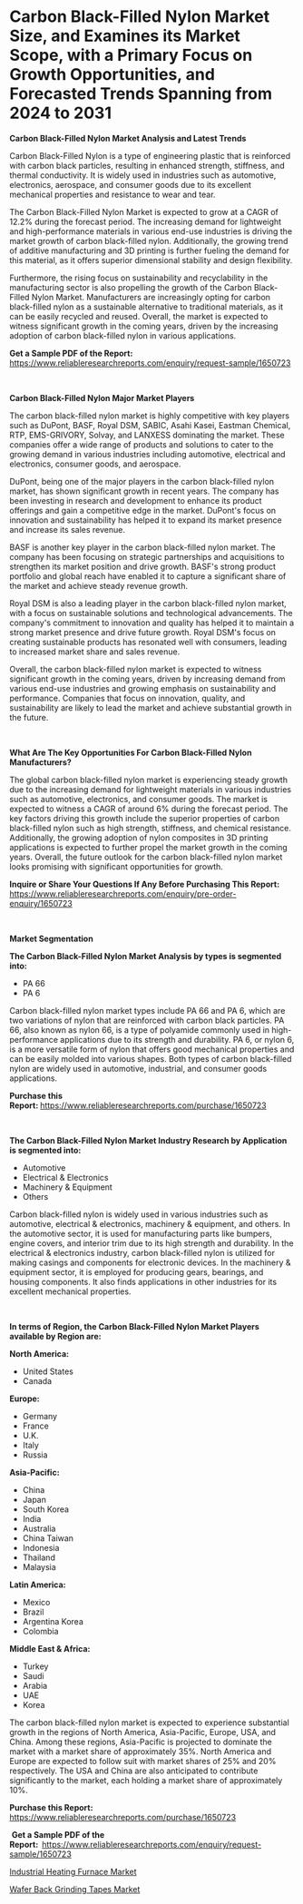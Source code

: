 <p><h1>Carbon Black-Filled Nylon Market Size, and Examines its Market Scope, with a Primary Focus on Growth Opportunities, and Forecasted Trends Spanning from 2024 to 2031</h1></p><p><strong>Carbon Black-Filled Nylon Market Analysis and Latest Trends</strong></p>
<p><p>Carbon Black-Filled Nylon is a type of engineering plastic that is reinforced with carbon black particles, resulting in enhanced strength, stiffness, and thermal conductivity. It is widely used in industries such as automotive, electronics, aerospace, and consumer goods due to its excellent mechanical properties and resistance to wear and tear.</p><p>The Carbon Black-Filled Nylon Market is expected to grow at a CAGR of 12.2% during the forecast period. The increasing demand for lightweight and high-performance materials in various end-use industries is driving the market growth of carbon black-filled nylon. Additionally, the growing trend of additive manufacturing and 3D printing is further fueling the demand for this material, as it offers superior dimensional stability and design flexibility.</p><p>Furthermore, the rising focus on sustainability and recyclability in the manufacturing sector is also propelling the growth of the Carbon Black-Filled Nylon Market. Manufacturers are increasingly opting for carbon black-filled nylon as a sustainable alternative to traditional materials, as it can be easily recycled and reused. Overall, the market is expected to witness significant growth in the coming years, driven by the increasing adoption of carbon black-filled nylon in various applications.</p></p>
<p><strong>Get a Sample PDF of the Report:&nbsp;</strong> <a href="https://www.reliableresearchreports.com/enquiry/request-sample/1650723">https://www.reliableresearchreports.com/enquiry/request-sample/1650723</a></p>
<p>&nbsp;</p>
<p><strong>Carbon Black-Filled Nylon Major Market Players</strong></p>
<p><p>The carbon black-filled nylon market is highly competitive with key players such as DuPont, BASF, Royal DSM, SABIC, Asahi Kasei, Eastman Chemical, RTP, EMS-GRIVORY, Solvay, and LANXESS dominating the market. These companies offer a wide range of products and solutions to cater to the growing demand in various industries including automotive, electrical and electronics, consumer goods, and aerospace.</p><p>DuPont, being one of the major players in the carbon black-filled nylon market, has shown significant growth in recent years. The company has been investing in research and development to enhance its product offerings and gain a competitive edge in the market. DuPont's focus on innovation and sustainability has helped it to expand its market presence and increase its sales revenue.</p><p>BASF is another key player in the carbon black-filled nylon market. The company has been focusing on strategic partnerships and acquisitions to strengthen its market position and drive growth. BASF's strong product portfolio and global reach have enabled it to capture a significant share of the market and achieve steady revenue growth.</p><p>Royal DSM is also a leading player in the carbon black-filled nylon market, with a focus on sustainable solutions and technological advancements. The company's commitment to innovation and quality has helped it to maintain a strong market presence and drive future growth. Royal DSM's focus on creating sustainable products has resonated well with consumers, leading to increased market share and sales revenue.</p><p>Overall, the carbon black-filled nylon market is expected to witness significant growth in the coming years, driven by increasing demand from various end-use industries and growing emphasis on sustainability and performance. Companies that focus on innovation, quality, and sustainability are likely to lead the market and achieve substantial growth in the future.</p></p>
<p>&nbsp;</p>
<p><strong>What Are The Key Opportunities For Carbon Black-Filled Nylon Manufacturers?</strong></p>
<p><p>The global carbon black-filled nylon market is experiencing steady growth due to the increasing demand for lightweight materials in various industries such as automotive, electronics, and consumer goods. The market is expected to witness a CAGR of around 6% during the forecast period. The key factors driving this growth include the superior properties of carbon black-filled nylon such as high strength, stiffness, and chemical resistance. Additionally, the growing adoption of nylon composites in 3D printing applications is expected to further propel the market growth in the coming years. Overall, the future outlook for the carbon black-filled nylon market looks promising with significant opportunities for growth.</p></p>
<p><strong>Inquire or Share Your Questions If Any Before Purchasing This Report:</strong> <a href="https://www.reliableresearchreports.com/enquiry/pre-order-enquiry/1650723">https://www.reliableresearchreports.com/enquiry/pre-order-enquiry/1650723</a></p>
<p>&nbsp;</p>
<p><strong>Market Segmentation</strong></p>
<p><strong>The Carbon Black-Filled Nylon Market Analysis by types is segmented into:</strong></p>
<p><ul><li>PA 66</li><li>PA 6</li></ul></p>
<p><p>Carbon black-filled nylon market types include PA 66 and PA 6, which are two variations of nylon that are reinforced with carbon black particles. PA 66, also known as nylon 66, is a type of polyamide commonly used in high-performance applications due to its strength and durability. PA 6, or nylon 6, is a more versatile form of nylon that offers good mechanical properties and can be easily molded into various shapes. Both types of carbon black-filled nylon are widely used in automotive, industrial, and consumer goods applications.</p></p>
<p><strong>Purchase this Report:&nbsp;</strong><a href="https://www.reliableresearchreports.com/purchase/1650723">https://www.reliableresearchreports.com/purchase/1650723</a></p>
<p>&nbsp;</p>
<p><strong>The Carbon Black-Filled Nylon Market Industry Research by Application is segmented into:</strong></p>
<p><ul><li>Automotive</li><li>Electrical & Electronics</li><li>Machinery & Equipment</li><li>Others</li></ul></p>
<p><p>Carbon black-filled nylon is widely used in various industries such as automotive, electrical & electronics, machinery & equipment, and others. In the automotive sector, it is used for manufacturing parts like bumpers, engine covers, and interior trim due to its high strength and durability. In the electrical & electronics industry, carbon black-filled nylon is utilized for making casings and components for electronic devices. In the machinery & equipment sector, it is employed for producing gears, bearings, and housing components. It also finds applications in other industries for its excellent mechanical properties.</p></p>
<p>&nbsp;</p>
<p><strong>In terms of Region, the Carbon Black-Filled Nylon Market Players available by Region are:</strong></p>
<p>
    <p> <strong> North America: </strong>
        <ul>
            <li>United States</li>
            <li>Canada</li>
        </ul>
        </p> 
    <p> <strong> Europe: </strong>
        <ul>
            <li>Germany</li>
            <li>France</li>
            <li>U.K.</li>
            <li>Italy</li>
            <li>Russia</li>
        </ul>
        </p> 
    <p> <strong> Asia-Pacific: </strong>
        <ul>
            <li>China</li>
            <li>Japan</li>
            <li>South Korea</li>
            <li>India</li>
            <li>Australia</li>
            <li>China Taiwan</li>
            <li>Indonesia</li>
            <li>Thailand</li>
            <li>Malaysia</li>
        </ul>
        </p> 
    <p> <strong> Latin America: </strong>
        <ul>
            <li>Mexico</li>
            <li>Brazil</li>
            <li>Argentina Korea</li>
            <li>Colombia</li>
        </ul>
        </p> 
    <p> <strong> Middle East & Africa: </strong>
        <ul>
            <li>Turkey</li>
            <li>Saudi</li>
            <li>Arabia</li>
            <li>UAE</li>
            <li>Korea</li>
        </ul>
    </p>
    </p>
<p><p>The carbon black-filled nylon market is expected to experience substantial growth in the regions of North America, Asia-Pacific, Europe, USA, and China. Among these regions, Asia-Pacific is projected to dominate the market with a market share of approximately 35%. North America and Europe are expected to follow suit with market shares of 25% and 20% respectively. The USA and China are also anticipated to contribute significantly to the market, each holding a market share of approximately 10%.</p></p>
<p><strong>Purchase this Report: </strong><a href="https://www.reliableresearchreports.com/purchase/1650723">https://www.reliableresearchreports.com/purchase/1650723</a></p>
<p>&nbsp;<strong>Get a Sample PDF of the Report:&nbsp;&nbsp;</strong><a href="https://www.reliableresearchreports.com/enquiry/request-sample/1650723">https://www.reliableresearchreports.com/enquiry/request-sample/1650723</a></p>
<p><strong></strong></p>
<p><p><a href="https://issuu.com/reportprime-2/docs/industrial-heating-furnace-market-size-2030.pptx">Industrial Heating Furnace Market</a></p><p><a href="https://issuu.com/reportprime-2/docs/wafer-back-grinding-tapes-market-size-2030.pptx">Wafer Back Grinding Tapes Market</a></p></p>